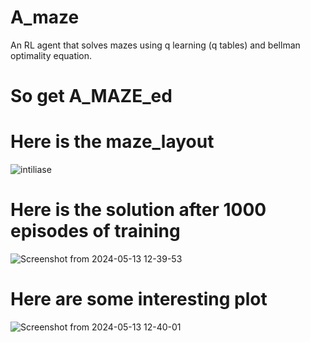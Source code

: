 # A_maze
An RL agent that solves mazes using q learning (q tables) and bellman optimality equation.
# So get A_MAZE_ed
# Here is the maze_layout
![intiliase](https://github.com/Sauravroy34/A_maze/assets/136881235/4ee12151-4625-434a-af76-24f14461cce9)

# Here is the solution after 1000 episodes of training

![Screenshot from 2024-05-13 12-39-53](https://github.com/Sauravroy34/A_maze/assets/136881235/bc4c791f-e33a-4c3b-91dd-d3f9b6c291ca)

# Here are some interesting plot

![Screenshot from 2024-05-13 12-40-01](https://github.com/Sauravroy34/A_maze/assets/136881235/ca12d717-54d2-49eb-8d82-ada6bb003d0c)
